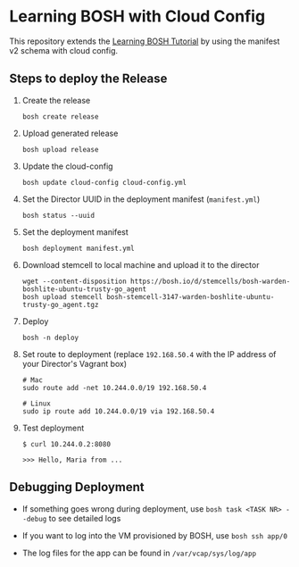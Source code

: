 Learning BOSH with Cloud Config
===============================

This repository extends the [Learning BOSH Tutorial](https://mariash.github.io/learn-bosh/) by using the manifest v2 schema with cloud config.


Steps to deploy the Release
---------------------------

1. Create the release

    ```bosh create release```

1. Upload generated release

    ```bosh upload release```

1. Update the cloud-config

    ```bosh update cloud-config cloud-config.yml```

1. Set the Director UUID in the deployment manifest (`manifest.yml`)

    ```bosh status --uuid```

1. Set the deployment manifest

    ```bosh deployment manifest.yml```

1. Download stemcell to local machine and upload it to the director

    ```
    wget --content-disposition https://bosh.io/d/stemcells/bosh-warden-boshlite-ubuntu-trusty-go_agent
    bosh upload stemcell bosh-stemcell-3147-warden-boshlite-ubuntu-trusty-go_agent.tgz
    ```

1. Deploy

    ```bosh -n deploy```

1. Set route to deployment (replace `192.168.50.4` with the IP address of your Director's Vagrant box)

    ```
    # Mac
    sudo route add -net 10.244.0.0/19 192.168.50.4

    # Linux
    sudo ip route add 10.244.0.0/19 via 192.168.50.4
    ```

1. Test deployment

    ```
    $ curl 10.244.0.2:8080

    >>> Hello, Maria from ...
    ```


Debugging Deployment
--------------------

* If something goes wrong during deployment, use `bosh task <TASK NR> --debug` to see detailed logs

* If you want to log into the VM provisioned by BOSH, use `bosh ssh app/0`

* The log files for the app can be found in `/var/vcap/sys/log/app`
